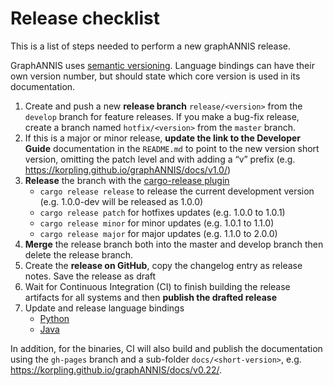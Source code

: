 # Release checklist

This is a list of steps needed to perform a new graphANNIS release.

GraphANNIS uses [semantic versioning](https://semver.org/).
Language bindings can have their own version number, but should state which core version is used in its documentation.

1. Create and push a new **release branch** `release/<version>` from the `develop` branch for feature releases. If you make a bug-fix release, create a branch named `hotfix/<version>` from the `master` branch.
2. If this is a major or minor release, **update the link to the Developer Guide** documentation in the `README.md` to point to the new version short version, omitting the patch level and with adding a “v” prefix (e.g. https://korpling.github.io/graphANNIS/docs/v1.0/)
3. **Release** the branch with the [cargo-release plugin](https://crates.io/crates/cargo-release)
   - `cargo release release` to release the current development version (e.g. 1.0.0-dev will be released as 1.0.0)
   - `cargo release patch` for hotfixes updates (e.g. 1.0.0 to 1.0.1)
   - `cargo release minor` for minor updates (e.g. 1.0.1 to 1.1.0)
   - `cargo release major` for major updates (e.g. 1.1.0 to 2.0.0)
5. **Merge** the release branch both into the master and develop branch then delete the release branch.
6.  Create the **release on GitHub**, copy the changelog entry as release notes. Save the release as draft
7.  Wait for Continuous Integration (CI) to finish building the release artifacts for all systems and then **publish the drafted release**
8.  Update and release language bindings 
    -  [Python](https://github.com/korpling/graphANNIS-python#release-process)
    -  [Java](https://github.com/korpling/graphANNIS-java#release-process)

In addition, for the binaries, CI will also build and publish the documentation using the `gh-pages` branch and a sub-folder `docs/<short-version>`, e.g. https://korpling.github.io/graphANNIS/docs/v0.22/.
